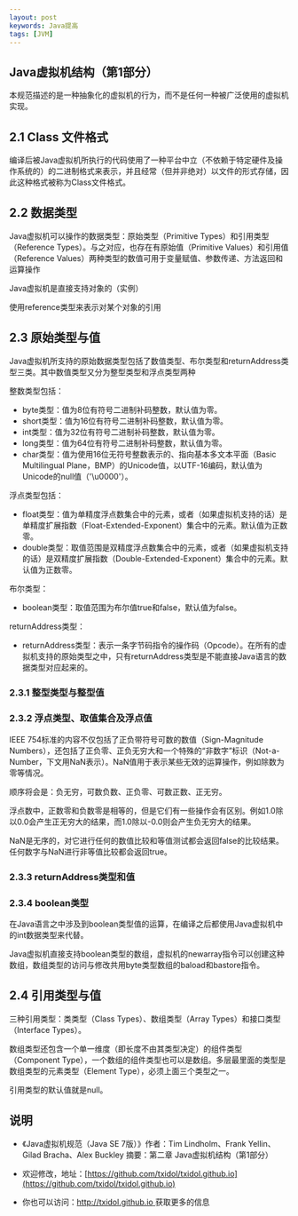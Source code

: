 ```yaml
---
layout: post
keywords: Java提高
tags: [JVM]
---
```


Java虚拟机结构（第1部分）
----------------- 
本规范描述的是一种抽象化的虚拟机的行为，而不是任何一种被广泛使用的虚拟机实现。

## 2.1 Class 文件格式

编译后被Java虚拟机所执行的代码使用了一种平台中立（不依赖于特定硬件及操作系统的）的二进制格式来表示，并且经常（但并非绝对）以文件的形式存储，因此这种格式被称为Class文件格式。

## 2.2 数据类型

Java虚拟机可以操作的数据类型：原始类型（Primitive Types）和引用类型（Reference Types）。与之对应，也存在有原始值（Primitive Values）和引用值（Reference Values）两种类型的数值可用于变量赋值、参数传递、方法返回和运算操作

Java虚拟机是直接支持对象的（实例） 

使用reference类型来表示对某个对象的引用

## 2.3 原始类型与值

Java虚拟机所支持的原始数据类型包括了数值类型、布尔类型和returnAddress类型三类。其中数值类型又分为整型类型和浮点类型两种

整数类型包括：

* byte类型：值为8位有符号二进制补码整数，默认值为零。
* short类型：值为16位有符号二进制补码整数，默认值为零。
* int类型：值为32位有符号二进制补码整数，默认值为零。
* long类型：值为64位有符号二进制补码整数，默认值为零。
* char类型：值为使用16位无符号整数表示的、指向基本多文本平面（Basic Multilingual Plane，BMP）的Unicode值，以UTF-16编码，默认值为Unicode的null值（'\u0000'）。

浮点类型包括：

* float类型：值为单精度浮点数集合中的元素，或者（如果虚拟机支持的话）是单精度扩展指数（Float-Extended-Exponent）集合中的元素。默认值为正数零。
* double类型：取值范围是双精度浮点数集合中的元素，或者（如果虚拟机支持的话）是双精度扩展指数（Double-Extended-Exponent）集合中的元素。默认值为正数零。

布尔类型：

* boolean类型：取值范围为布尔值true和false，默认值为false。

returnAddress类型：

* returnAddress类型：表示一条字节码指令的操作码（Opcode）。在所有的虚拟机支持的原始类型之中，只有returnAddress类型是不能直接Java语言的数据类型对应起来的。

### 2.3.1 整型类型与整型值

### 2.3.2 浮点类型、取值集合及浮点值
IEEE 754标准的内容不仅包括了正负带符号可数的数值（Sign-Magnitude Numbers），还包括了正负零、正负无穷大和一个特殊的“非数字”标识（Not-a-Number，下文用NaN表示）。NaN值用于表示某些无效的运算操作，例如除数为零等情况。

顺序将会是：负无穷，可数负数、正负零、可数正数、正无穷。

浮点数中，正数零和负数零是相等的，但是它们有一些操作会有区别。例如1.0除以0.0会产生正无穷大的结果，而1.0除以-0.0则会产生负无穷大的结果。

NaN是无序的，对它进行任何的数值比较和等值测试都会返回false的比较结果。任何数字与NaN进行非等值比较都会返回true。

### 2.3.3 returnAddress类型和值

### 2.3.4 boolean类型

在Java语言之中涉及到boolean类型值的运算，在编译之后都使用Java虚拟机中的int数据类型来代替。

Java虚拟机直接支持boolean类型的数组，虚拟机的newarray指令可以创建这种数组，数组类型的访问与修改共用byte类型数组的baload和bastore指令。

## 2.4 引用类型与值

三种引用类型：类类型（Class Types）、数组类型（Array Types）和接口类型（Interface Types）。

数组类型还包含一个单一维度（即长度不由其类型决定）的组件类型（Component Type），一个数组的组件类型也可以是数组。多层最里面的类型是数组类型的元素类型（Element Type），必须上面三个类型之一。

引用类型的默认值就是null。


说明
----
- 《Java虚拟机规范（Java SE 7版）》作者：Tim Lindholm、Frank Yellin、Gilad Bracha、Alex Buckley  摘要：第二章 Java虚拟机结构（第1部分）

- 欢迎修改，地址：[https://github.com/txidol/txidol.github.io](https://github.com/txidol/txidol.github.io)

- 你也可以访问：[http://txidol.github.io ](http://txidol.github.io) 获取更多的信息
